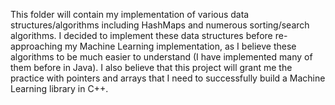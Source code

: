 This folder will contain my implementation of various data structures/algorithms including HashMaps and numerous sorting/search algorithms. I decided to 
implement these data structures before re-approaching my Machine Learning implementation, as I believe these algorithms to be much easier to understand 
(I have implemented many of them before in Java). I also believe that this project will grant me the practice with pointers and arrays that I need to 
successfully build a Machine Learning library in C++.
